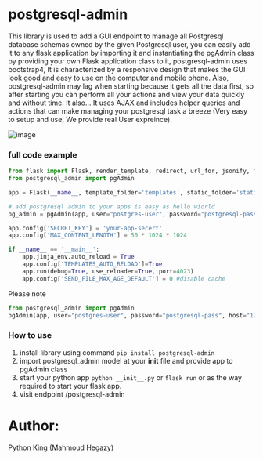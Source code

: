# postgresql-admin

This library is used to add a GUI endpoint to manage all Postgresql database schemas owned by the given Postgresql user, you can easily add it to any flask application by importing it and instantiating the pgAdmin class by providing your own Flask application class to it, postgresql-admin uses bootstrap4, It is characterized by a responsive design that makes the GUI look good and easy to use on the computer and mobile phone. Also, postgresql-admin may lag when starting because it gets all the data first, so after starting you can perform all your actions and view your data quickly and without time. It also... It uses AJAX and includes helper queries and actions that can make managing your postgresql task a breeze (Very easy to setup and use, We provide real User expreince).

![image](https://github.com/MahmoudHegazi/postgresql-admin/assets/55125302/6ee48190-9e7d-41f4-86a2-e70fc4ff8dee)



### full code example

```python
from flask import Flask, render_template, redirect, url_for, jsonify, flash, request
from postgresql_admin import pgAdmin

app = Flask(__name__, template_folder='templates', static_folder='static')

# add postgresql admin to your apps is easy as hello wiorld
pg_admin = pgAdmin(app, user="postgres-user", password="postgresql-pass", host="127.0.0.1", port="5432", default_shecema='postgres')

app.config['SECRET_KEY'] = 'your-app-secert'
app.config['MAX_CONTENT_LENGTH'] = 50 * 1024 * 1024

if __name__ == '__main__':
    app.jinja_env.auto_reload = True
    app.config['TEMPLATES_AUTO_RELOAD']=True
    app.run(debug=True, use_reloader=True, port=4023)
    app.config['SEND_FILE_MAX_AGE_DEFAULT'] = 0 #disable cache

```

Please note
```python
from postgresql_admin import pgAdmin
pgAdmin(app, user="postgres-user", password="postgresql-pass", host="127.0.0.1", port="5432", default_shecema='postgres')
```

### How to use
1. install library using command ```pip install postgresql-admin```
2. import postgresql_admin model at your __init__ file and provide app to pgAdmin class
3. start your python app ```python __init__.py``` or ```flask run``` or as the way required to start your flask app.
4. visit endpoint /postgresql-admin


# Author:
Python King (Mahmoud Hegazy)

